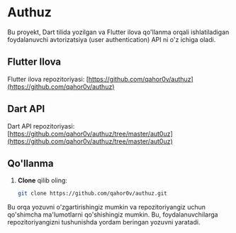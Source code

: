 # Authuz

Bu proyekt, Dart tilida yozilgan va Flutter ilova qo'llanma orqali ishlatiladigan foydalanuvchi avtorizatsiya (user authentication) API ni o'z ichiga oladi.

## Flutter Ilova

Flutter ilova repozitoriyasi: [https://github.com/qahor0v/authuz](https://github.com/qahor0v/authuz)

## Dart API

Dart API repozitoriyasi: [https://github.com/qahor0v/authuz/tree/master/aut0uz](https://github.com/qahor0v/authuz/tree/master/aut0uz)

## Qo'llanma

1. **Clone** qilib oling:
   ```bash
   git clone https://github.com/qahor0v/authuz.git


Bu orqa yozuvni o'zgartirishingiz mumkin va repozitoriyangiz uchun qo'shimcha ma'lumotlarni qo'shishingiz mumkin. Bu, foydalanuvchilarga repozitoriyangizni tushunishda yordam beringan yozuvni yaratadi.
